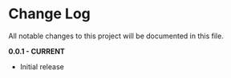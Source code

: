 # Change Log

All notable changes to this project will be documented in this file.

**0.0.1 - CURRENT**

- Initial release